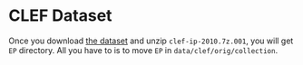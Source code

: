 CLEF Dataset
=======

Once you download [the dataset](http://www.ifs.tuwien.ac.at/~clef-ip/download/2010/index.shtml) and unzip `clef-ip-2010.7z.001`, you will get `EP` directory. All you have to is to move `EP` in `data/clef/orig/collection`.

